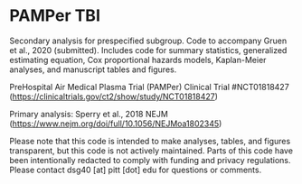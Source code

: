 # PAMPer TBI

Secondary analysis for prespecified subgroup. Code to accompany Gruen et al., 2020 (submitted). Includes code for summary statistics, generalized estimating equation, Cox proportional hazards models, Kaplan-Meier analyses, and manuscript tables and figures.

PreHospital Air Medical Plasma Trial (PAMPer) Clinical Trial #NCT01818427 (https://clinicaltrials.gov/ct2/show/study/NCT01818427)

Primary analysis: Sperry et al., 2018 NEJM (https://www.nejm.org/doi/full/10.1056/NEJMoa1802345)

Please note that this code is intended to make analyses, tables, and figures transparent, but this code is not actively maintained. Parts of this code have been intentionally redacted to comply with funding and privacy regulations. Please contact dsg40 [at] pitt [dot] edu for questions or comments.
